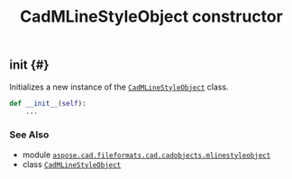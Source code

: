 ﻿---
title: CadMLineStyleObject constructor
second_title: Aspose.CAD for Python via .NET API References
description: 
type: docs
weight: 10
url: /python-net/aspose.cad.fileformats.cad.cadobjects.mlinestyleobject/cadmlinestyleobject/__init__/
is_root: false
---

## __init__ {#}

Initializes a new instance of the [`CadMLineStyleObject`](/cad/python-net/aspose.cad.fileformats.cad.cadobjects.mlinestyleobject/cadmlinestyleobject) class.



```python
def __init__(self):
    ...
```





### See Also
* module [`aspose.cad.fileformats.cad.cadobjects.mlinestyleobject`](../../)
* class [`CadMLineStyleObject`](/cad/python-net/aspose.cad.fileformats.cad.cadobjects.mlinestyleobject/cadmlinestyleobject)

